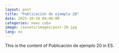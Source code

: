 ```yaml
---
layout: post
title: "Publicación de ejemplo 20"
date: 2025-10-20 09:00:00
categories: news cuba
image: /assets/images/post-20.jpg
lang: es
---
```


This is the content of Publicación de ejemplo 20 in ES.
